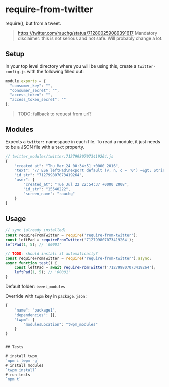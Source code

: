 require-from-twitter
===

require(), but from a tweet.

> https://twitter.com/rauchg/status/712800259089391617
> Mandatory disclaimer: this is not serious and not safe.
> Will probably change a lot.

## Setup
In your top level directory where you will be using this, create a `twitter-config.js` with the following filled out:

```js
module.exports = {
  "consumer_key": "",
  "consumer_secret": "",
  "access_token": "",
  "access_token_secret": ""
};
```

> TODO: fallback to request from url?

## Modules

Expects a `twitter:` namespace in each file.
To read a module, it just needs to be a JSON file with a `text` property.

```js
// twitter_modules/twitter:712799807073419264.js
{
    "created_at": "Thu Mar 24 00:34:51 +0000 2016",
    "text": "// ES6 leftPad\nexport default (v, n, c = '0') =&gt; String(v).length &gt;= n ? '' + v : (String(c).repeat(n) + v).slice(-n);", // reads this property
    "id_str": "712799807073419264",
    "user": {
        "created_at": "Tue Jul 22 22:54:37 +0000 2008",
        "id_str": "15540222",
        "screen_name": "rauchg"
    }
}
```

## Usage

```js
// sync (already installed)
const requireFromTwitter = require('require-from-twitter');
const leftPad = requireFromTwitter('712799807073419264');
leftPad(1, 5); // '00001'
```

```js
// TODO: should install it automatically?
const requireFromTwitter = require('require-from-twitter').async;
async function test() {
    const leftPad = await requireFromTwitter('712799807073419264');
    leftPad(1, 5); // '00001'
}
```

Default folder: `tweet_modules`

Override with `twpm` key in `package.json`:
```js
{
    "name": "package1",
    "dependencies": {},
    "twpm": {
        "modulesLocation": "twpm_modules"
    }
}


## Tests

# install twpm
`npm i twpm -g`
# install modules
`twpm install`
# run tests
`npm t`
